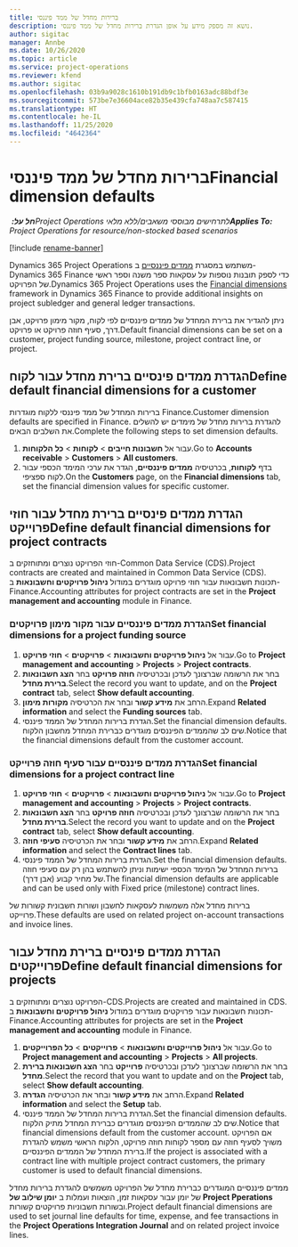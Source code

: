 ```yaml
---
title: ברירות מחדל של ממד פיננסי
description: נושא זה מספק מידע על אופן הגדרת ברירות מחדל של ממד פיננסי.
author: sigitac
manager: Annbe
ms.date: 10/26/2020
ms.topic: article
ms.service: project-operations
ms.reviewer: kfend
ms.author: sigitac
ms.openlocfilehash: 03b9a9028c1610b191db9c1bfb0163adc88bdf3e
ms.sourcegitcommit: 573be7e36604ace82b35e439cfa748aa7c587415
ms.translationtype: HT
ms.contentlocale: he-IL
ms.lasthandoff: 11/25/2020
ms.locfileid: "4642364"
---
```

# <a name="financial-dimension-defaults"></a><span data-ttu-id="d05ac-103">ברירות מחדל של ממד פיננסי</span><span class="sxs-lookup"><span data-stu-id="d05ac-103">Financial dimension defaults</span></span>

<span data-ttu-id="d05ac-104">_**חל על:** ‏Project Operations לתרחישים מבוססי משאבים/ללא מלאי_</span><span class="sxs-lookup"><span data-stu-id="d05ac-104">_**Applies To:** Project Operations for resource/non-stocked based scenarios_</span></span>

[!include [rename-banner](~/includes/cc-data-platform-banner.md)]

<span data-ttu-id="d05ac-105">Dynamics 365 Project Operations משתמש במסגרת [ממדים פיננסיים](https://docs.microsoft.com/dynamics365/finance/general-ledger/financial-dimensions) ב- Dynamics 365 Finance כדי לספק תובנות נוספות על עסקאות ספר משנה וספר ראשי של הפרויקט.</span><span class="sxs-lookup"><span data-stu-id="d05ac-105">Dynamics 365 Project Operations uses the [Financial dimensions](https://docs.microsoft.com/dynamics365/finance/general-ledger/financial-dimensions) framework in Dynamics 365 Finance to provide additional insights on project subledger and general ledger transactions.</span></span>

<span data-ttu-id="d05ac-106">ניתן להגדיר את ברירת המחדל של ממדים פיננסיים לפי לקוח, מקור מימון פרויקט, אבן דרך, סעיף חוזה פרויקט או פרויקט.</span><span class="sxs-lookup"><span data-stu-id="d05ac-106">Default financial dimensions can be set on a customer, project funding source, milestone, project contract line, or project.</span></span>

## <a name="define-default-financial-dimensions-for-a-customer"></a><span data-ttu-id="d05ac-107">הגדרת ממדים פינסיים ברירת מחדל עבור לקוח</span><span class="sxs-lookup"><span data-stu-id="d05ac-107">Define default financial dimensions for a customer</span></span>

<span data-ttu-id="d05ac-108">ברירות המחדל של ממד פיננסי ללקוח מוגדרות Finance.</span><span class="sxs-lookup"><span data-stu-id="d05ac-108">Customer dimension defaults are specified in Finance.</span></span> <span data-ttu-id="d05ac-109">להגדרת ברירות מחדל של מימדים יש להשלים את השלבים הבאים.</span><span class="sxs-lookup"><span data-stu-id="d05ac-109">Complete the following steps to set dimension defaults.</span></span>

1. <span data-ttu-id="d05ac-110">עבור אל **חשבונות חייבים** > **לקוחות** > **כל הלקוחות**.</span><span class="sxs-lookup"><span data-stu-id="d05ac-110">Go to **Accounts receivable** > **Customers** > **All customers**.</span></span>
2. <span data-ttu-id="d05ac-111">בדף **לקוחות**, בכרטיסיה **ממדים פיננסיים**, הגדר את ערכי המימד הכספי עבור לקוח ספציפי.</span><span class="sxs-lookup"><span data-stu-id="d05ac-111">On the **Customers** page, on the **Financial dimensions** tab, set the financial dimension values for specific customer.</span></span>

## <a name="define-default-financial-dimensions-for-project-contracts"></a><span data-ttu-id="d05ac-112">הגדרת ממדים פינסיים ברירת מחדל עבור חוזי פרוייקט</span><span class="sxs-lookup"><span data-stu-id="d05ac-112">Define default financial dimensions for project contracts</span></span>

<span data-ttu-id="d05ac-113">חוזי הפרויקט נוצרים ומתוחזקים ב-Common Data Service ‏(CDS).</span><span class="sxs-lookup"><span data-stu-id="d05ac-113">Project contracts are created and maintained in Common Data Service (CDS).</span></span> <span data-ttu-id="d05ac-114">תכונות חשבונאות עבור חוזי פרויקט מוגדרים במודול **ניהול פרויקטים וחשבונאות** ב-Finance.</span><span class="sxs-lookup"><span data-stu-id="d05ac-114">Accounting attributes for project contracts are set in the **Project management and accounting** module in Finance.</span></span>

### <a name="set-financial-dimensions-for-a-project-funding-source"></a><span data-ttu-id="d05ac-115">הגדרת ממדים פיננסיים עבור מקור מימון פרויקטים</span><span class="sxs-lookup"><span data-stu-id="d05ac-115">Set financial dimensions for a project funding source</span></span>

1. <span data-ttu-id="d05ac-116">עבור אל **ניהול פרויקטים וחשבונאות** > **פרויקטים** > **חוזי פרויקט**.</span><span class="sxs-lookup"><span data-stu-id="d05ac-116">Go to **Project management and accounting** > **Projects** > **Project contracts**.</span></span>
2. <span data-ttu-id="d05ac-117">בחר את הרשומה שברצונך לעדכן ובכרטיסיה **חוזה פרויקט** בחר **הצג חשבונאות ברירת מחדל**.</span><span class="sxs-lookup"><span data-stu-id="d05ac-117">Select the record you want to update, and on the **Project contract** tab, select **Show default accounting**.</span></span>
3. <span data-ttu-id="d05ac-118">הרחב את **מידע קשור** ובחר את הכרטיסיה **מקורות מימון**.</span><span class="sxs-lookup"><span data-stu-id="d05ac-118">Expand **Related information** and select the **Funding sources** tab.</span></span>
4. <span data-ttu-id="d05ac-119">הגדרת ברירות המחדל של הממד פיננסי.</span><span class="sxs-lookup"><span data-stu-id="d05ac-119">Set the financial dimension defaults.</span></span> <span data-ttu-id="d05ac-120">שים לב שהממדים הפיננסים מוגדרים כברירת המחדל מחשבון הלקוח.</span><span class="sxs-lookup"><span data-stu-id="d05ac-120">Notice that the financial dimensions default from the customer account.</span></span>

### <a name="set-financial-dimensions-for-a-project-contract-line"></a><span data-ttu-id="d05ac-121">הגדרת ממדים פיננסיים עבור סעיף חוזה פרוייקט</span><span class="sxs-lookup"><span data-stu-id="d05ac-121">Set financial dimensions for a project contract line</span></span>

1. <span data-ttu-id="d05ac-122">עבור אל **ניהול פרויקטים וחשבונאות** > **פרויקטים** > **חוזי פרויקט**.</span><span class="sxs-lookup"><span data-stu-id="d05ac-122">Go to **Project management and accounting** > **Projects** > **Project contracts**.</span></span>
2. <span data-ttu-id="d05ac-123">בחר את הרשומה שברצונך לעדכן ובכרטיסיה **חוזה פרויקט** בחר **הצג חשבונאות ברירת מחדל**.</span><span class="sxs-lookup"><span data-stu-id="d05ac-123">Select the record you want to update and on the **Project contract** tab, select **Show default accounting**.</span></span>
3. <span data-ttu-id="d05ac-124">הרחב את **מידע קשור** ובחר את הכרטיסיה **סעיפי חוזה**.</span><span class="sxs-lookup"><span data-stu-id="d05ac-124">Expand **Related information** and select the **Contract lines** tab.</span></span>
4. <span data-ttu-id="d05ac-125">הגדרת ברירות המחדל של הממד פיננסי.</span><span class="sxs-lookup"><span data-stu-id="d05ac-125">Set the financial dimension defaults.</span></span> <span data-ttu-id="d05ac-126">ברירות המחדל של המימד הכספי ישימות וניתן להשתמש בהן רק עם סעיפי חוזה של מחיר קבוע (אבן דרך).</span><span class="sxs-lookup"><span data-stu-id="d05ac-126">The financial dimension defaults are applicable and can be used only with Fixed price (milestone) contract lines.</span></span>

<span data-ttu-id="d05ac-127">ברירות מחדל אלה משמשות לעסקאות לחשבון ושורות חשבונית קשורות של פרוייקט.</span><span class="sxs-lookup"><span data-stu-id="d05ac-127">These defaults are used on related project on-account transactions and invoice lines.</span></span>

## <a name="define-default-financial-dimensions-for-projects"></a><span data-ttu-id="d05ac-128">הגדרת ממדים פינסיים ברירת מחדל עבור פרוייקטים</span><span class="sxs-lookup"><span data-stu-id="d05ac-128">Define default financial dimensions for projects</span></span>

<span data-ttu-id="d05ac-129">הפרויקט נוצרים ומתוחזקים ב-CDS.</span><span class="sxs-lookup"><span data-stu-id="d05ac-129">Projects are created and maintained in CDS.</span></span> <span data-ttu-id="d05ac-130">תכונות חשבונאות עבור פרויקטים מוגדרים במודול **ניהול פרויקטים וחשבונאות** ב-Finance.</span><span class="sxs-lookup"><span data-stu-id="d05ac-130">Accounting attributes for projects are set in the **Project management and accounting** module in Finance.</span></span>

1. <span data-ttu-id="d05ac-131">עבור אל **ניהול פרוייקטים וחשבונאות** > **פרוייקטים** > **כל הפרוייקטים**.</span><span class="sxs-lookup"><span data-stu-id="d05ac-131">Go to **Project management and accounting** > **Projects** > **All projects**.</span></span>
2. <span data-ttu-id="d05ac-132">בחר את הרשומה שברצונך לעדכן ובכרטיסיה **פרוייקט** בחר **הצג חשבונאות ברירת מחדל**.</span><span class="sxs-lookup"><span data-stu-id="d05ac-132">Select the record that you want to update and on the **Project** tab, select **Show default accounting**.</span></span>
3. <span data-ttu-id="d05ac-133">הרחב את **מידע קשור** ובחר את הכרטיסיה **הגדרה**.</span><span class="sxs-lookup"><span data-stu-id="d05ac-133">Expand **Related information** and select the **Setup** tab.</span></span>
4. <span data-ttu-id="d05ac-134">הגדרת ברירות המחדל של הממד פיננסי.</span><span class="sxs-lookup"><span data-stu-id="d05ac-134">Set the financial dimension defaults.</span></span> <span data-ttu-id="d05ac-135">שים לב שהממדים הפיננסים מוגדרים כברירת המחדל מתיק הלקוח.</span><span class="sxs-lookup"><span data-stu-id="d05ac-135">Notice that financial dimensions default from the customer account.</span></span> <span data-ttu-id="d05ac-136">אם הפרויקט משויך לסעיף חוזה עם מספר לקוחות חוזה פרויקט, הלקוח הראשי משמש להגדרת ברירת המחדל של הממדים הפיננסיים.</span><span class="sxs-lookup"><span data-stu-id="d05ac-136">If the project is associated with a contract line with multiple project contract customers, the primary customer is used to default financial dimensions.</span></span>

<span data-ttu-id="d05ac-137">ממדים פיננסיים המוגדרים כברירת מחדל של הפרויקט משמשים להגדרת ברירות מחדל של יומן עבור עסקאות זמן, הוצאות ועמלות ב **יומן שילוב של Project Pperations** ובשורות חשבוניות פרויקטים קשורות.</span><span class="sxs-lookup"><span data-stu-id="d05ac-137">Project default financial dimensions are used to set journal line defaults for time, expense, and fee transactions in the **Project Operations Integration Journal** and on related project invoice lines.</span></span>
